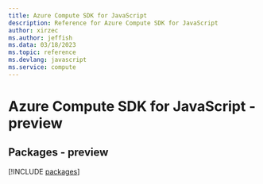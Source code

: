 ```yaml
---
title: Azure Compute SDK for JavaScript
description: Reference for Azure Compute SDK for JavaScript
author: xirzec
ms.author: jeffish
ms.data: 03/18/2023
ms.topic: reference
ms.devlang: javascript
ms.service: compute
---
```

# Azure Compute SDK for JavaScript - preview
## Packages - preview
[!INCLUDE [packages](compute-index.md)]